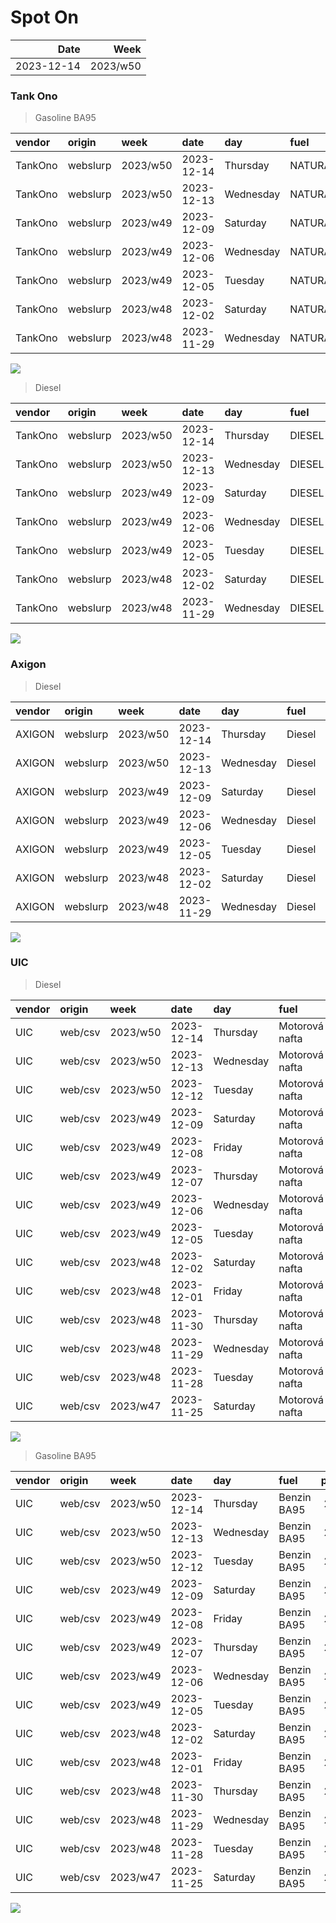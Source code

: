 Spot On
================

|       Date |     Week |
|-----------:|---------:|
| 2023-12-14 | 2023/w50 |

### Tank Ono

> Gasoline BA95

| vendor  | origin   | week     | date       | day       | fuel      | price | PriceVAT |
|:--------|:---------|:---------|:-----------|:----------|:----------|------:|---------:|
| TankOno | webslurp | 2023/w50 | 2023-12-14 | Thursday  | NATURAL95 | 28.02 |     33.9 |
| TankOno | webslurp | 2023/w50 | 2023-12-13 | Wednesday | NATURAL95 | 28.84 |     34.9 |
| TankOno | webslurp | 2023/w49 | 2023-12-09 | Saturday  | NATURAL95 | 28.84 |     34.9 |
| TankOno | webslurp | 2023/w49 | 2023-12-06 | Wednesday | NATURAL95 | 28.84 |     34.9 |
| TankOno | webslurp | 2023/w49 | 2023-12-05 | Tuesday   | NATURAL95 | 28.84 |     34.9 |
| TankOno | webslurp | 2023/w48 | 2023-12-02 | Saturday  | NATURAL95 | 28.84 |     34.9 |
| TankOno | webslurp | 2023/w48 | 2023-11-29 | Wednesday | NATURAL95 | 29.67 |     35.9 |

<img src="SpotOn_files/figure-gfm/tono-ba95-1.png" style="display: block; margin: auto auto auto 0;" />

> Diesel

| vendor  | origin   | week     | date       | day       | fuel   | price | PriceVAT |
|:--------|:---------|:---------|:-----------|:----------|:-------|------:|---------:|
| TankOno | webslurp | 2023/w50 | 2023-12-14 | Thursday  | DIESEL | 28.51 |     34.5 |
| TankOno | webslurp | 2023/w50 | 2023-12-13 | Wednesday | DIESEL | 28.84 |     34.9 |
| TankOno | webslurp | 2023/w49 | 2023-12-09 | Saturday  | DIESEL | 28.84 |     34.9 |
| TankOno | webslurp | 2023/w49 | 2023-12-06 | Wednesday | DIESEL | 29.67 |     35.9 |
| TankOno | webslurp | 2023/w49 | 2023-12-05 | Tuesday   | DIESEL | 29.67 |     35.9 |
| TankOno | webslurp | 2023/w48 | 2023-12-02 | Saturday  | DIESEL | 29.67 |     35.9 |
| TankOno | webslurp | 2023/w48 | 2023-11-29 | Wednesday | DIESEL | 29.67 |     35.9 |

<img src="SpotOn_files/figure-gfm/tono-diesel-1.png" style="display: block; margin: auto auto auto 0;" />

### Axigon

> Diesel

| vendor | origin   | week     | date       | day       | fuel   | price | PriceVAT |
|:-------|:---------|:---------|:-----------|:----------|:-------|------:|---------:|
| AXIGON | webslurp | 2023/w50 | 2023-12-14 | Thursday  | Diesel |  29.7 |     36.0 |
| AXIGON | webslurp | 2023/w50 | 2023-12-13 | Wednesday | Diesel |  29.7 |     36.0 |
| AXIGON | webslurp | 2023/w49 | 2023-12-09 | Saturday  | Diesel |  30.3 |     36.7 |
| AXIGON | webslurp | 2023/w49 | 2023-12-06 | Wednesday | Diesel |  30.3 |     36.7 |
| AXIGON | webslurp | 2023/w49 | 2023-12-05 | Tuesday   | Diesel |  30.3 |     36.7 |
| AXIGON | webslurp | 2023/w48 | 2023-12-02 | Saturday  | Diesel |  30.8 |     37.3 |
| AXIGON | webslurp | 2023/w48 | 2023-11-29 | Wednesday | Diesel |  30.8 |     37.3 |

<img src="SpotOn_files/figure-gfm/axigon-diesel-1.png" style="display: block; margin: auto auto auto 0;" />

### UIC

> Diesel

| vendor | origin  | week     | date       | day       | fuel           | price | priceVAT |
|:-------|:--------|:---------|:-----------|:----------|:---------------|------:|---------:|
| UIC    | web/csv | 2023/w50 | 2023-12-14 | Thursday  | Motorová nafta |  27.9 |     33.8 |
| UIC    | web/csv | 2023/w50 | 2023-12-13 | Wednesday | Motorová nafta |  28.2 |     34.1 |
| UIC    | web/csv | 2023/w50 | 2023-12-12 | Tuesday   | Motorová nafta |  28.4 |     34.4 |
| UIC    | web/csv | 2023/w49 | 2023-12-09 | Saturday  | Motorová nafta |  28.4 |     34.4 |
| UIC    | web/csv | 2023/w49 | 2023-12-08 | Friday    | Motorová nafta |  28.4 |     34.4 |
| UIC    | web/csv | 2023/w49 | 2023-12-07 | Thursday  | Motorová nafta |  28.6 |     34.6 |
| UIC    | web/csv | 2023/w49 | 2023-12-06 | Wednesday | Motorová nafta |  28.7 |     34.7 |
| UIC    | web/csv | 2023/w49 | 2023-12-05 | Tuesday   | Motorová nafta |  28.8 |     34.8 |
| UIC    | web/csv | 2023/w48 | 2023-12-02 | Saturday  | Motorová nafta |  29.1 |     35.2 |
| UIC    | web/csv | 2023/w48 | 2023-12-01 | Friday    | Motorová nafta |  29.0 |     35.1 |
| UIC    | web/csv | 2023/w48 | 2023-11-30 | Thursday  | Motorová nafta |  29.2 |     35.3 |
| UIC    | web/csv | 2023/w48 | 2023-11-29 | Wednesday | Motorová nafta |  29.3 |     35.5 |
| UIC    | web/csv | 2023/w48 | 2023-11-28 | Tuesday   | Motorová nafta |  29.3 |     35.5 |
| UIC    | web/csv | 2023/w47 | 2023-11-25 | Saturday  | Motorová nafta |  29.4 |     35.6 |

<img src="SpotOn_files/figure-gfm/uic-diesel-1.png" style="display: block; margin: auto auto auto 0;" />

> Gasoline BA95

| vendor | origin  | week     | date       | day       | fuel        | price | priceVAT |
|:-------|:--------|:---------|:-----------|:----------|:------------|------:|---------:|
| UIC    | web/csv | 2023/w50 | 2023-12-14 | Thursday  | Benzin BA95 |  27.4 |     33.2 |
| UIC    | web/csv | 2023/w50 | 2023-12-13 | Wednesday | Benzin BA95 |  27.2 |     32.9 |
| UIC    | web/csv | 2023/w50 | 2023-12-12 | Tuesday   | Benzin BA95 |  27.6 |     33.4 |
| UIC    | web/csv | 2023/w49 | 2023-12-09 | Saturday  | Benzin BA95 |  27.6 |     33.4 |
| UIC    | web/csv | 2023/w49 | 2023-12-08 | Friday    | Benzin BA95 |  27.6 |     33.4 |
| UIC    | web/csv | 2023/w49 | 2023-12-07 | Thursday  | Benzin BA95 |  28.2 |     34.1 |
| UIC    | web/csv | 2023/w49 | 2023-12-06 | Wednesday | Benzin BA95 |  28.6 |     34.6 |
| UIC    | web/csv | 2023/w49 | 2023-12-05 | Tuesday   | Benzin BA95 |  28.6 |     34.6 |
| UIC    | web/csv | 2023/w48 | 2023-12-02 | Saturday  | Benzin BA95 |  28.6 |     34.6 |
| UIC    | web/csv | 2023/w48 | 2023-12-01 | Friday    | Benzin BA95 |  28.5 |     34.5 |
| UIC    | web/csv | 2023/w48 | 2023-11-30 | Thursday  | Benzin BA95 |  28.7 |     34.7 |
| UIC    | web/csv | 2023/w48 | 2023-11-29 | Wednesday | Benzin BA95 |  28.8 |     34.8 |
| UIC    | web/csv | 2023/w48 | 2023-11-28 | Tuesday   | Benzin BA95 |  28.6 |     34.6 |
| UIC    | web/csv | 2023/w47 | 2023-11-25 | Saturday  | Benzin BA95 |  28.8 |     34.8 |

<img src="SpotOn_files/figure-gfm/uic-ba95-1.png" style="display: block; margin: auto auto auto 0;" />
